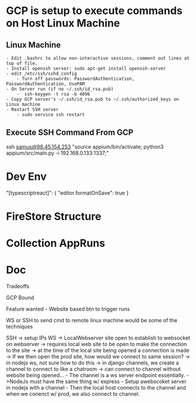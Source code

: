 # GCP is setup to execute commands on Host Linux Machine

## Linux Machine
    - Edit .bashrc to allow non-interactive sessions, comment out lines at top of file.
    - Install openssh server: sudo apt-get install openssh-server
    - edit /etc/ssh/sshd_config
        - Turn off passwords: PasswordAuthentication, PasswordAuthentication, UsePAM
    - On Server run (if no ~/.ssh/id_rsa.pub)
        -  ssh-keygen -t rsa -b 4096
    - Copy GCP server's ~/.ssh/id_rsa.pub to ~/.ssh/authorized_keys on Linux machine
    - Restart SSH server
        - sudo service ssh restart

## Execute SSH Command From GCP
ssh samus@98.45.154.253 "source appium/bin/activate; python3 appium/src/main.py -i 192.168.0.133:1337;"


# Dev Env

"[typescriptreact]": {
    "editor.formatOnSave": true
}


# FireStore Structure

# Collection AppRuns
# Doc


Tradeoffs


GCP Bound

Feature wanted - Website based btn to trigger runs

WS or SSH to send cmd to remote linux machine would be some of the techniques

SSH -> setup IPs
WS -> LocalWebserver site open to establish to websocket on webserver
    -> requires local web site to be open to make the connection to the site
        -> at the time of the local site being opened a connection is made
            -> If we then open the prod site, how would we connect to same session?
                -> in nodejs ws, not sure how to do this
                -> in django channels, we create a channel to connect to like a chatroom
                    -> can connect to channel without website being opened...
                        - The channel is a ws server endpoint essentially.
                ->NodeJs must have the same thing w/ express
                    - Setup awebscoket server in nodejs with a channel
                        - Then the local host connects to the channel and when we conenct w/ prod, we also connect to channel.
